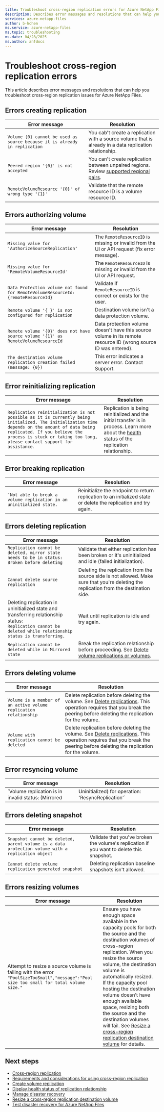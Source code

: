 ```yaml
---
title: Troubleshoot cross-region replication errors for Azure NetApp Files | Microsoft Docs
description: Describes error messages and resolutions that can help you troubleshoot cross-region replication issues for Azure NetApp Files.
services: azure-netapp-files
author: b-hchen
ms.service: azure-netapp-files
ms.topic: troubleshooting
ms.date: 04/28/2025
ms.author: anfdocs
---
```

# Troubleshoot cross-region replication errors

This article describes error messages and resolutions that can help you troubleshoot cross-region replication issues for Azure NetApp Files. 

## Errors creating replication  

|     Error message    |     Resolution    |
|-|-|
| `Volume {0} cannot be used as source because it is already in replication` | You cab't   create a replication with a source volume that is already in a data replication relationship.    |
| `Peered region '{0}' is not accepted` | You can't create replication between unpaired regions. Review [supported regional pairs](cross-region-replication-introduction.md#supported-region-pairs). |
| `RemoteVolumeResource '{0}' of wrong type '{1}'` | Validate that the remote resource ID is a volume resource ID.    |

## Errors authorizing volume  

|     Error message    |     Resolution    |
|-|-|
| `Missing value for 'AuthorizeSourceReplication'` | The `RemoteResourceID` is missing or invalid from the UI or API request (fix error message).   |
| `Missing value for 'RemoteVolumeResourceId'` | The `RemoteResourceID` is missing or invalid from the UI or API request.   |
| `Data Protection volume not found for RemoteVolumeResourceId: {remoteResourceId}` |   Validate if `RemoteResourceID` is correct or exists for the user.   |
| `Remote volume '{ }' is not configured for replication`   | Destination volume isn't a data protection volume.   |
| `Remote volume '{0}' does not have source volume '{1}' as RemoteVolumeResourceId` | Data protection volume doesn't have this source volume in its remote resource ID (wrong source ID was entered). |
| `The destination volume replication creation failed (message: {0})` | This error indicates a server error. Contact Support. |

## Error reinitializing replication 

| Error message | Resolution |
|-|-|
| `Replication reinitialization is not possible as it is currently being initialized. The initialization time depends on the amount of data being replicated. If you believe the process is stuck or taking too long, please contact support for assistance.` | Replication is being reinitialized and the initial transfer is in process. Learn more about the [health status](cross-region-replication-display-health-status.md) of the replication relationship. |


## Error breaking replication 

| Error message | Resolution |
|-|-|
| `‘Not able to break a volume replication in an uninitialized state.` | Reinitialize the endpoint to return replication to an initialized state or delete the replication and try again. |

## Errors deleting replication

|     Error message    |     Resolution    |
|-|-|
|     `Replication cannot be deleted, mirror state needs to be in status: Broken before deleting`    |     Validate that   either replication has been broken or it's uninitialized and idle (failed   initialization).    |
|     `Cannot delete source replication`    |     Deleting the   replication from the source side is not allowed. Make sure that you're deleting the replication from the destination side.    |
| Deleting replication in uninitialized state and transferring relationship status: <br> `Replication cannot be deleted while relationship status is transferring.` | Wait until replication is idle and try again. |
| `Replication cannot be deleted while in Mirrored state` | Break the replication relationship before proceeding. See [Delete volume replications or volumes](cross-region-replication-delete.md). |

## Errors deleting volume

|     Error message    |     Resolution    |
|-|-|
| `Volume is a member of an active volume replication relationship`  |  Delete replication before deleting the volume. See [Delete replications](cross-region-replication-delete.md). This operation requires that you break the peering before deleting the replication for the volume. |
| `Volume with replication cannot be deleted`  |  Delete replication before deleting the volume. See [Delete replications](cross-region-replication-delete.md). This operation requires that you break the peering before deleting the replication for the volume. 

## Error resyncing volume

|     Error message    |     Resolution    |
|-|-|
| `Volume replication is in invalid status: (Mirrored|Uninitialized) for operation: 'ResyncReplication'` | Confirm the volume's replication state is "broken." |

## Errors deleting snapshot 

| Error message | Resolution |
|-|-|
| `Snapshot cannot be deleted, parent volume is a data protection volume with a replication object` | Validate that you've broken the volume's replication if you want to delete this snapshot. |
| `Cannot delete volume replication generated snapshot` | Deleting replication baseline snapshots isn't allowed. |

## Errors resizing volumes

| Error message | Resolution |
|-|-|
|   Attempt to resize a source volume is failing with the error `"PoolSizeTooSmall","message":"Pool size too small for total volume size."`  |  Ensure you have enough space available in the capacity pools for both the source and the destination volumes of cross-region replication. When you resize the source volume, the destination volume is automatically resized. If the capacity pool hosting the destination volume doesn’t have enough available space, resizing both the source and the destination volumes will fail. See [Resize a cross-region replication destination volume](azure-netapp-files-resize-capacity-pools-or-volumes.md#resize-a-cross-region-replication-destination-volume) for details.   |

## Next steps  

* [Cross-region replication](cross-region-replication-introduction.md)
* [Requirements and considerations for using cross-region replication](cross-region-replication-requirements-considerations.md)
* [Create volume replication](cross-region-replication-create-peering.md)
* [Display health status of replication relationship](cross-region-replication-display-health-status.md)
* [Manage disaster recovery](cross-region-replication-manage-disaster-recovery.md)
* [Resize a cross-region replication destination volume](azure-netapp-files-resize-capacity-pools-or-volumes.md#resize-a-cross-region-replication-destination-volume)
* [Test disaster recovery for Azure NetApp Files](test-disaster-recovery.md)

